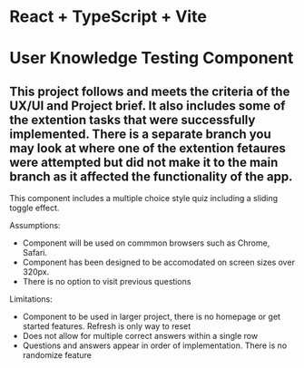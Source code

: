 # React + TypeScript + Vite

# User Knowledge Testing Component

## This project follows and meets the criteria of the UX/UI and Project brief. It also includes some of the extention tasks that were successfully implemented. There is a separate branch you may look at where one of the extention fetaures were attempted but did not make it to the main branch as it affected the functionality of the app.

This component includes a multiple choice style quiz including a sliding toggle effect. 

Assumptions:
- Component will be used on commmon browsers such as Chrome, Safari.
- Component has been designed to be accomodated on screen sizes over 320px.
- There is no option to visit previous questions 

Limitations:
- Component to be used in larger project, there is no homepage or get started features. Refresh is only way to reset
- Does not allow for multiple correct answers within a single row
- Questions and answers appear in order of implementation. There is no randomize feature
